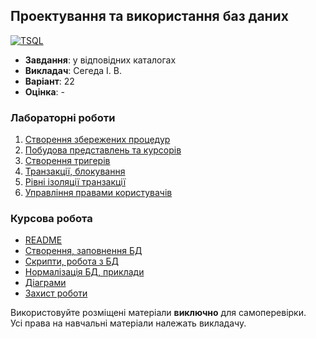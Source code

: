 ## Проектування та використання баз даних

[![TSQL](https://img.shields.io/badge/MSSQL-67707a?style=for-the-badge&logo=microsoftsqlserver&logoColor=AF3035)](#)

- **Завдання**: у відповідних каталогах
- **Викладач**: Сегеда І. В.
- **Варіант**: 22 
- **Оцінка**: -

### Лабораторні роботи
  1. [Створення збережених процедур](./Lab1/)
  2. [Побудова представлень та курсорів](./Lab2/)
  3. [Створення тригерів](./Lab3/)
  4. [Транзакції, блокування](./Lab4/)
  5. [Рівні ізоляції транзакції](./Lab5/)
  6. [Управління правами користувачів](./Lab6/)

### Курсова робота
  - [README](./CourseProject/README.md)
  - [Створення, заповнення БД](./CourseProject/src/Init/)
  - [Скрипти, робота з БД](./CourseProject/src/Queries.sql)
  - [Нормалізація БД, приклади](./CourseProject/src/ExamplesNormalization.sql)
  - [Діаграми](./CourseProject/src/Diagrams/)
  - [Захист роботи](./CourseProject/src/WorkDefence.sql)

Використовуйте розміщені матеріали **виключно** для самоперевірки. <br>
Усі права на навчальні матеріали належать викладачу.